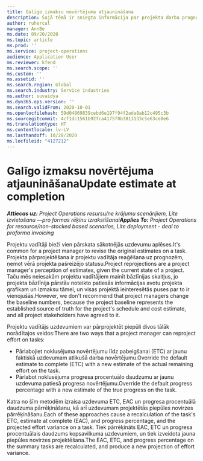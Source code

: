 ```yaml
---
title: Galīgo izmaksu novērtējuma atjaunināšana
description: Šajā tēmā ir sniegta informācija par projekta darba prognozes atjaunināšanu.
author: ruhercul
manager: AnnBe
ms.date: 09/20/2020
ms.topic: article
ms.prod: ''
ms.service: project-operations
audience: Application User
ms.reviewer: kfend
ms.search.scope: ''
ms.custom: ''
ms.assetid: ''
ms.search.region: Global
ms.search.industry: Service industries
ms.author: suvaidya
ms.dyn365.ops.version: ''
ms.search.validFrom: 2020-10-01
ms.openlocfilehash: 59d04869839cebd6e197f94f2ada8ab12c495c3b
ms.sourcegitcommit: 4cf1dc1561b92fca4175f0b3813133c5e63ce8e6
ms.translationtype: HT
ms.contentlocale: lv-LV
ms.lasthandoff: 10/28/2020
ms.locfileid: "4127212"
---
```

# <a name="update-estimate-at-completion"></a><span data-ttu-id="6becd-103">Galīgo izmaksu novērtējuma atjaunināšana</span><span class="sxs-lookup"><span data-stu-id="6becd-103">Update estimate at completion</span></span>

<span data-ttu-id="6becd-104">_**Attiecas uz:** Project Operations resursu/ne krājumu scenārijiem, Lite izvietošanu —pro formas rēķinu izrakstīšanai_</span><span class="sxs-lookup"><span data-stu-id="6becd-104">_**Applies To:** Project Operations for resource/non-stocked based scenarios, Lite deployment - deal to proforma invoicing_</span></span>

<span data-ttu-id="6becd-105">Projektu vadītāji bieži vien pārskata sākotnējās uzdevumu aplēses.</span><span class="sxs-lookup"><span data-stu-id="6becd-105">It's common for a project manager to revise the original estimates on a task.</span></span> <span data-ttu-id="6becd-106">Projekta pārprojektēšana ir projektu vadītāja reaģēšana uz prognozēm, ņemot vērā projekta pašreizējo statusu.</span><span class="sxs-lookup"><span data-stu-id="6becd-106">Project reprojections are a project manager's perception of estimates, given the current state of a project.</span></span> <span data-ttu-id="6becd-107">Taču mēs neiesakām projektu vadītājiem mainīt bāzlīnijas skaitļus, jo projekta bāzlīnija pārstāv noteikto patiesās informācijas avotu projekta grafikam un izmaksu tāmei, un visas projektā ieinteresētās puses par to ir vienojušās.</span><span class="sxs-lookup"><span data-stu-id="6becd-107">However, we don't recommend that project managers change the baseline numbers, because the project baseline represents the established source of truth for the project's schedule and cost estimate, and all project stakeholders have agreed to it.</span></span>

<span data-ttu-id="6becd-108">Projektu vadītājs uzdevumiem var pārprojektēt piepūli divos tālāk norādītajos veidos:</span><span class="sxs-lookup"><span data-stu-id="6becd-108">There are two ways that a project manager can reproject effort on tasks:</span></span>

- <span data-ttu-id="6becd-109">Pārlabojiet noklusējuma novērtējumu līdz pabeigšanai (ETC) ar jaunu faktiskā uzdevumam atlikušā darba novērtējumu.</span><span class="sxs-lookup"><span data-stu-id="6becd-109">Override the default estimate to complete (ETC) with a new estimate of the actual remaining effort on the task.</span></span> 
- <span data-ttu-id="6becd-110">Pārlabot noklusējuma progresa procentuālo daudzumu ar jaunu uzdevuma patiesā progresa novērtējumu.</span><span class="sxs-lookup"><span data-stu-id="6becd-110">Override the default progress percentage with a new estimate of the true progress on the task.</span></span>

<span data-ttu-id="6becd-111">Katra no šīm metodēm izraisa uzdevuma ETC, EAC un progresa procentuālā daudzuma pārrēķināšanu, kā arī uzdevumam projektētās piepūles novirzes pārrēķināšanu.</span><span class="sxs-lookup"><span data-stu-id="6becd-111">Each of these approaches cause a recalculation of the task's ETC, estimate at complete (EAC), and progress percentage, and the projected effort variance on a task.</span></span> <span data-ttu-id="6becd-112">Tiek pārrēķināts EAC, ETC un progresa procentuālais daudzums kopsavilkuma uzdevumiem, un tiek izveidota jauna piepūles novirzes projektēšana.</span><span class="sxs-lookup"><span data-stu-id="6becd-112">The EAC, ETC, and progress percentage on the summary tasks are recalculated, and produce a new projection of effort variance.</span></span>
